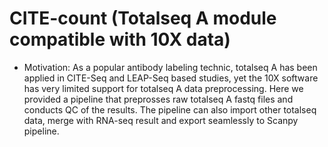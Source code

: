 CITE-count (Totalseq A module compatible with 10X data)
============

* Motivation: As a popular antibody labeling technic, totalseq A has been applied in CITE-Seq and LEAP-Seq based studies, yet the 10X software has very limited support for totalseq A data preprocessing. Here we provided a pipeline that preprosses raw totalseq A fastq files and conducts QC of the results. The pipeline can also import other totalseq data, merge with RNA-seq result and export seamlessly to Scanpy pipeline.
